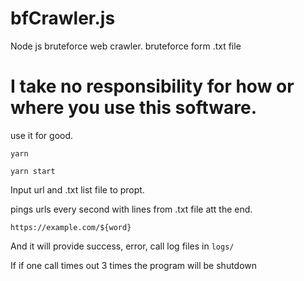 # bfCrawler.js
Node js bruteforce web crawler. bruteforce form .txt file

# I take no responsibility for how or where you use this software.

use it for good.

`yarn`

`yarn start`

Input url and .txt list file to propt.

pings urls every second with lines from .txt file att the end.

`https://example.com/${word}`

And it will provide success, error, call log files in `logs/`

If if one call times out 3 times the program will be shutdown
